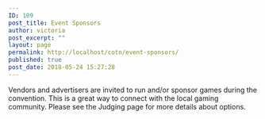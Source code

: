 ```yaml
---
ID: 109
post_title: Event Sponsors
author: victoria
post_excerpt: ""
layout: page
permalink: http://localhost/cotn/event-sponsors/
published: true
post_date: 2018-05-24 15:27:28
---
```

Vendors and advertisers are invited to run and/or sponsor games during the convention. This is a great way to connect with the local gaming community. Please see the Judging page for more details about options.